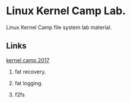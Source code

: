 Linux Kernel Camp Lab.
======================================
Linux Kernel Camp file system lab material. 

Links
-----
[kernel camp 2017](https://css.or.kr/lkc2017/)

1. fat recovery.

2. fat logging.

3. f2fs 




